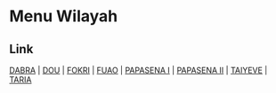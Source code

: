# Menu Wilayah

## Link

[DABRA](https://github.com/gigit-pemilu/pemilu-2024-91-papua/tree/main/pilpres/hitung-suara/sub/91-papua/sub/20-mamberamo-raya/sub/02-mamberamo-hulu/sub/2001-dabra)
 | 
[DOU](https://github.com/gigit-pemilu/pemilu-2024-91-papua/tree/main/pilpres/hitung-suara/sub/91-papua/sub/20-mamberamo-raya/sub/02-mamberamo-hulu/sub/2006-dou)
 | 
[FOKRI](https://github.com/gigit-pemilu/pemilu-2024-91-papua/tree/main/pilpres/hitung-suara/sub/91-papua/sub/20-mamberamo-raya/sub/02-mamberamo-hulu/sub/2008-fokri)
 | 
[FUAO](https://github.com/gigit-pemilu/pemilu-2024-91-papua/tree/main/pilpres/hitung-suara/sub/91-papua/sub/20-mamberamo-raya/sub/02-mamberamo-hulu/sub/2003-fuao)
 | 
[PAPASENA I](https://github.com/gigit-pemilu/pemilu-2024-91-papua/tree/main/pilpres/hitung-suara/sub/91-papua/sub/20-mamberamo-raya/sub/02-mamberamo-hulu/sub/2004-papasena-i)
 | 
[PAPASENA II](https://github.com/gigit-pemilu/pemilu-2024-91-papua/tree/main/pilpres/hitung-suara/sub/91-papua/sub/20-mamberamo-raya/sub/02-mamberamo-hulu/sub/2005-papasena-ii)
 | 
[TAIYEVE](https://github.com/gigit-pemilu/pemilu-2024-91-papua/tree/main/pilpres/hitung-suara/sub/91-papua/sub/20-mamberamo-raya/sub/02-mamberamo-hulu/sub/2002-taiyeve)
 | 
[TARIA](https://github.com/gigit-pemilu/pemilu-2024-91-papua/tree/main/pilpres/hitung-suara/sub/91-papua/sub/20-mamberamo-raya/sub/02-mamberamo-hulu/sub/2015-taria)

